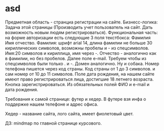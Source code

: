 # asd

Предметная область - странциа регистрации на сайте. Бизнесс-логика: Задача этой страницы (Производить учет пользователь на сайт. Дать возможность новым людям регистрироваться). Функциональная часть: на форме авторизации есть следующие 3 поля текстбокса: Фамилия Имя отчество. Фамилия: шрифт arial 14, длина фамилии не больше 30 кириллических символов, возможны пробелы и - из спецсимволов.  Имя:20 символов и кириллица, имя через -. Отчество - аналогично как в фамилии,  но без пробелов. Далее поле e-mail. Требуем чтобы из спецсимволов были только . и -. Домен аналогично. Ну и собака. Номер телефона пишется через код страны. Код страны от 1 до 3 символов. и сам номер от 10  до 11 символов. Поле дата рождения, на нашем сайте имеют право регистрироваться лица, достигшие 18 летнего возраста. Кнопка зарегистрироваться. Из обязательных полей ФИО и e-mail и дата рождения.

Требования к самой странице: футер и хедер. В футере взя инфа о поддержке нашем телефоне и адрес офиса.

Хедер - название сайта, лого сайта, имеет фиолетовый цвет.

ДЗ: mindmap по главной странице курсового. 